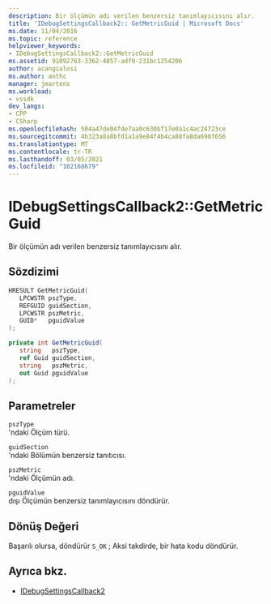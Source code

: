 ```yaml
---
description: Bir ölçümün adı verilen benzersiz tanımlayıcısını alır.
title: 'IDebugSettingsCallback2:: GetMetricGuid | Microsoft Docs'
ms.date: 11/04/2016
ms.topic: reference
helpviewer_keywords:
- IDebugSettingsCallback2::GetMetricGuid
ms.assetid: 91092763-3362-4857-adf0-231bc1254206
author: acangialosi
ms.author: anthc
manager: jmartens
ms.workload:
- vssdk
dev_langs:
- CPP
- CSharp
ms.openlocfilehash: 504a47de04fde7aa0c630bf17e0a1c4ac24723ce
ms.sourcegitcommit: 4b323a8a8bfd1a1a9e84f4b4ca88fa8da690f656
ms.translationtype: MT
ms.contentlocale: tr-TR
ms.lasthandoff: 03/05/2021
ms.locfileid: "102168679"
---
```

# <a name="idebugsettingscallback2getmetricguid"></a>IDebugSettingsCallback2::GetMetricGuid
Bir ölçümün adı verilen benzersiz tanımlayıcısını alır.

## <a name="syntax"></a>Sözdizimi

```cpp
HRESULT GetMetricGuid(
   LPCWSTR pszType,
   REFGUID guidSection,
   LPCWSTR pszMetric,
   GUID*   pguidValue
);
```

```csharp
private int GetMetricGuid(
   string   pszType,
   ref Guid guidSection,
   string   pszMetric,
   out Guid pguidValue
);
```

## <a name="parameters"></a>Parametreler
`pszType`\
'ndaki Ölçüm türü.

`guidSection`\
'ndaki Bölümün benzersiz tanıtıcısı.

`pszMetric`\
'ndaki Ölçümün adı.

`pguidValue`\
dışı Ölçümün benzersiz tanımlayıcısını döndürür.

## <a name="return-value"></a>Dönüş Değeri
 Başarılı olursa, döndürür `S_OK` ; Aksi takdirde, bir hata kodu döndürür.

## <a name="see-also"></a>Ayrıca bkz.
- [IDebugSettingsCallback2](../../../extensibility/debugger/reference/idebugsettingscallback2.md)

